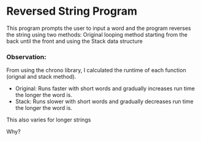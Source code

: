 # Reversed String Program

This program prompts the user to input a word and the program reverses the string using two methods: Original looping method starting from the back until the front and using the Stack data structure

### Observation:
From using the chrono library, I calculated the runtime of each function (orignal and stack method). 
- Original: Runs faster with short words and gradually increases run time the longer the word is.
- Stack: Runs slower with short words and gradually decreases run time the longer the word is.

This also varies for longer strings

Why?